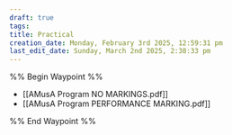 ```yaml
---
draft: true
tags: 
title: Practical
creation_date: Monday, February 3rd 2025, 12:59:31 pm
last_edit_date: Sunday, March 2nd 2025, 2:38:33 pm
---
```


%% Begin Waypoint %%
- [[AMusA Program NO MARKINGS.pdf]]
- [[AMusA Program PERFORMANCE MARKING.pdf]]

%% End Waypoint %%
